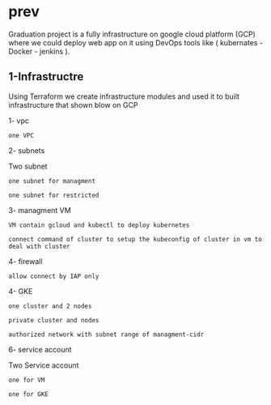 # prev
Graduation project is a fully infrastructure on google cloud platform (GCP) where we could deploy web app on it using DevOps tools like ( kubernates - Docker - jenkins ).

## 1-Infrastructre
Using Terraform we create infrastructure modules and used it to built infrastructure that shown blow on GCP

1- vpc

    one VPC

2- subnets

Two subnet

    one subnet for managment

    one subnet for restricted

3- managment VM

    VM contain gcloud and kubectl to deploy kubernetes

    connect command of cluster to setup the kubeconfig of cluster in vm to deal with cluster

4- firewall

    allow connect by IAP only

4- GKE

    one cluster and 2 nodes

    private cluster and nodes

    authorized network with subnet range of managment-cidr

6- service account

Two Service account

    one for VM

    one for GKE

